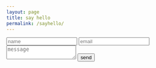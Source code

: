 ```yaml
---
layout: page
title: say hello
permalink: /sayhello/
---
```


<form method="POST" action="https://formspree.io/likemagic.me@gmail.com" target="_blank">

<input type="text" name="_gotcha" style="display:none" />

<input type="text" name="name" placeholder="name" required>
<input type="email" name="email" placeholder="email" required>
<textarea name="message" placeholder="message" required></textarea>

<input type="submit" value="send"/>

</form>